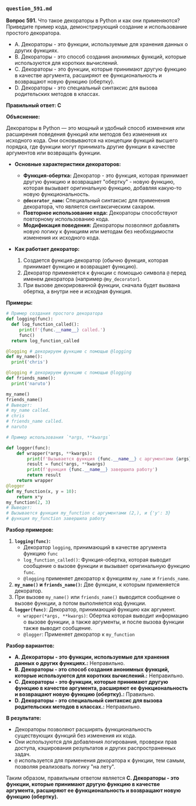 ### `question_591.md`

**Вопрос 591.** Что такое декораторы в Python и как они применяются? Приведите пример кода, демонстрирующий создание и использование простого декоратора.

-  A. Декораторы - это функции, используемые для хранения данных о других функциях.
-   B. Декораторы - это способ создания анонимных функций, которые используются для коротких вычислений.
-   C. Декораторы - это функции, которые принимают другую функцию в качестве аргумента, расширяют ее функциональность и возвращают новую функцию (обертку).
-   D. Декораторы - это специальный синтаксис для вызова родительских методов в классах.

**Правильный ответ: C**

**Объяснение:**

Декораторы в Python — это мощный и удобный способ изменения или расширения поведения функций или методов без изменения их исходного кода. Они основываются на концепции функций высшего порядка, где функции могут принимать другие функции в качестве аргументов или возвращать функции.

*   **Основные характеристики декораторов:**
    *   **Функция-обертка:** Декоратор - это функция, которая принимает другую функцию и возвращает "обертку" -  новую функцию, которая вызывает оригинальную функцию, добавляя какую-то новую функциональность.
    *    **`@decorator_name`:**  Специальный синтаксис для применения декоратора, что является синтаксическим сахаром.
    *  **Повторное использование кода:** Декораторы способствуют повторному использованию кода.
    *   **Модификация поведения:** Декораторы позволяют добавлять новую логику к функциям или методам без необходимости изменения их исходного кода.

*   **Как работает декоратор:**
    1.  Создается функция-декоратор (обычно функция, которая принимает функцию и возвращает функцию).
    2.  Декоратор применяется к функции с помощью символа `@` перед именем декоратора (например `@my_decorator`).
    3. При вызове декорированной функции, сначала будет вызвана обертка, а внутри нее и исходная функция.

**Примеры:**

```python
# Пример создания простого декоратора
def logging(func):
  def log_function_called():
     print(f'{func.__name__} called.')
     func()
  return log_function_called

@logging # декорируем функцию с помощью @logging
def my_name():
  print('chris')

@logging # декорируем функцию с помощью @logging
def friends_name():
  print('naruto')

my_name()
friends_name()
# Выведет:
# my_name called.
# chris
# friends_name called.
# naruto

# Пример использования `*args, **kwargs`

def logger(func):
    def wrapper(*args, **kwargs):
        print(f'Вызывается функция {func.__name__} с аргументами {args}, и {kwargs}')
        result = func(*args, **kwargs)
        print(f'функция {func.__name__} завершила работу')
        return result
    return wrapper
@logger
def my_function(x, y = 10):
    return x*y
my_function(2, 3)
# Выведет:
# Вызывается функция my_function с аргументами (2,), и {'y': 3}
# функция my_function завершила работу
```

**Разбор примеров:**

1.  **`logging(func)`:**
     * Декоратор `logging`, принимающий в качестве аргумента функцию `func`
      *  `log_function_called()`: Функция-обертка, которая выводит сообщение о вызове функции и вызывает оригинальную функцию `func`.
     *  `@logging`  применяет декоратор к функциям `my_name` и `friends_name`.
2.  **`my_name()` и `friends_name()`:**  Две функции, к которым применяется декоратор.
3. При вызове `my_name()` или  `friends_name()`  выводится сообщение о вызове функции, а потом выполняется код функции.
4. **`logger(func)`**: Декоратор, принимающий функцию как аргумент.
   * `wrapper(*args, **kwargs)`:  Обертка которая выводит информацию о вызове функции, а также  аргументы, и после вызова функции также выводит сообщение.
   * `@logger`: Применяет декоратор к `my_function`

**Разбор вариантов:**
*   **A. Декораторы - это функции, используемые для хранения данных о других функциях.:** Неправильно.
*   **B. Декораторы - это способ создания анонимных функций, которые используются для коротких вычислений.:** Неправильно.
*   **C. Декораторы - это функции, которые принимают другую функцию в качестве аргумента, расширяют ее функциональность и возвращают новую функцию (обертку).:** Правильно.
*   **D. Декораторы - это специальный синтаксис для вызова родительских методов в классах.:** Неправильно.

**В результате:**
*   Декораторы позволяют расширять функциональность существующих функций без изменения их кода.
*  Они используются для добавления логирования, проверки прав доступа, кэширования результатов и других распространенных задач.
*  `@` используется для применения декоратора к функции, тем самым, позволяя реализовать логику "на лету".

Таким образом, правильным ответом является **C. Декораторы - это функции, которые принимают другую функцию в качестве аргумента, расширяют ее функциональность и возвращают новую функцию (обертку).**
